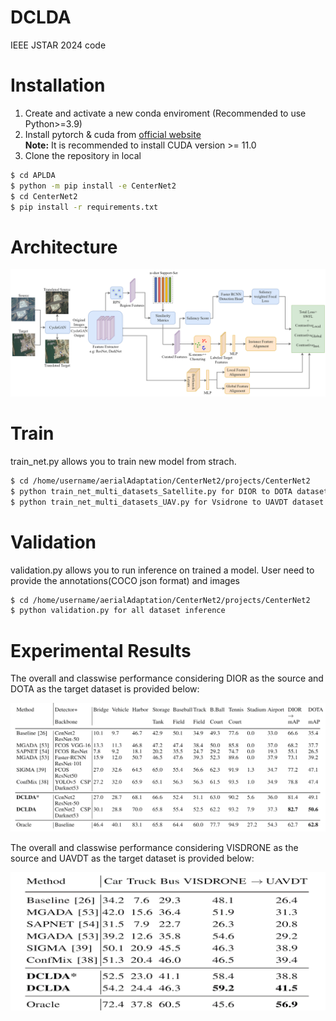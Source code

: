 # DCLDA
IEEE JSTAR 2024 code 

# Installation

1. Create and activate a new conda enviroment (Recommended to use Python>=3.9)
2. Install pytorch & cuda from [official website](https://pytorch.org/get-started/locally/)<br />
**Note:** It is recommended to install CUDA version >= 11.0
3. Clone the repository in local
```bash
$ cd APLDA
$ python -m pip install -e CenterNet2
$ cd CenterNet2
$ pip install -r requirements.txt
```

# Architecture

![alt text](model_arch.png)

# Train

train_net.py allows you to train new model from strach.
```bash
$ cd /home/username/aerialAdaptation/CenterNet2/projects/CenterNet2
$ python train_net_multi_datasets_Satellite.py for DIOR to DOTA dataset UDA training
$ python train_net_multi_datasets_UAV.py for Vsidrone to UAVDT dataset UDA training 
```

# Validation

validation.py allows you to run inference on trained a model. User need to provide the annotations(COCO json format) and images
```bash
$ cd /home/username/aerialAdaptation/CenterNet2/projects/CenterNet2
$ python validation.py for all dataset inference
```


# Experimental Results
The overall and classwise performance considering DIOR as the source and DOTA as the target dataset is provided below:

<div align="center">
<img src="DIOR2DOTA.png" alt="alt text">
</div>

The overall and classwise performance considering VISDRONE as the source and UAVDT as the target dataset is provided below:

<div align="center">
<img src="VISDRONE2UAVDT.png" alt="alt text">
</div>
